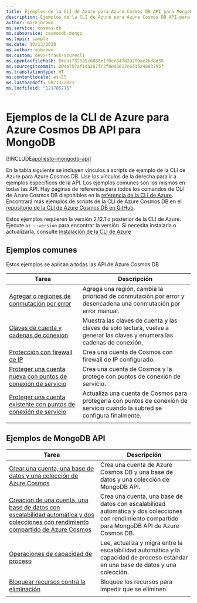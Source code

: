 ```yaml
---
title: Ejemplos de la CLI de Azure para Azure Cosmos DB API para MongoDB
description: Ejemplos de la CLI de Azure para Azure Cosmos DB API para MongoDB
author: markjbrown
ms.service: cosmos-db
ms.subservice: cosmosdb-mongo
ms.topic: sample
ms.date: 10/13/2020
ms.author: mjbrown
ms.custom: devx-track-azurecli
ms.openlocfilehash: 06ca17329a5c6888e1f0ce847d2a2f9ae2bd8d35
ms.sourcegitcommit: 0046757af1da267fc2f0e88617c633524883795f
ms.translationtype: HT
ms.contentlocale: es-ES
ms.lasthandoff: 08/13/2021
ms.locfileid: "121785775"
---
```

# <a name="azure-cli-samples-for-azure-cosmos-db-api-for-mongodb"></a>Ejemplos de la CLI de Azure para Azure Cosmos DB API para MongoDB
[!INCLUDE[appliesto-mongodb-api](../includes/appliesto-mongodb-api.md)]

En la tabla siguiente se incluyen vínculos a scripts de ejemplo de la CLI de Azure para Azure Cosmos DB. Use los vínculos de la derecha para ir a ejemplos específicos de la API. Los ejemplos comunes son los mismos en todas las API. Hay páginas de referencia para todos los comandos de CLI de Azure Cosmos DB disponibles en la [referencia de la CLI de Azure](/cli/azure/cosmosdb). Encontrará más ejemplos de scripts de la CLI de Azure Cosmos DB en el [repositorio de la CLI de Azure Cosmos DB en GitHub](https://github.com/Azure-Samples/azure-cli-samples/tree/master/cosmosdb).

Estos ejemplos requieren la versión 2.12.1 o posterior de la CLI de Azure. Ejecute `az --version` para encontrar la versión. Si necesita instalarla o actualizarla, consulte [Instalación de la CLI de Azure](/cli/azure/install-azure-cli)

## <a name="common-samples"></a>Ejemplos comunes

Estos ejemplos se aplican a todas las API de Azure Cosmos DB

|Tarea | Descripción |
|---|---|
| [Agregar o regiones de conmutación por error](../scripts/cli/common/regions.md?toc=%2fcli%2fazure%2ftoc.json) | Agrega una región, cambia la prioridad de conmutación por error y desencadena una conmutación por error manual.|
| [Claves de cuenta y cadenas de conexión](../scripts/cli/common/keys.md?toc=%2fcli%2fazure%2ftoc.json) | Muestra las claves de cuenta y las claves de solo lectura, vuelve a generar las claves y enumera las cadenas de conexión.|
| [Protección con firewall de IP](../scripts/cli/common/ipfirewall.md?toc=%2fcli%2fazure%2ftoc.json)| Crea una cuenta de Cosmos con firewall de IP configurado.|
| [Proteger una cuenta nueva con puntos de conexión de servicio](../scripts/cli/common/service-endpoints.md?toc=%2fcli%2fazure%2ftoc.json)| Crea una cuenta de Cosmos y la protege con puntos de conexión de servicio.|
| [Proteger una cuenta existente con puntos de conexión de servicio](../scripts/cli/common/service-endpoints-ignore-missing-vnet.md?toc=%2fcli%2fazure%2ftoc.json)| Actualiza una cuenta de Cosmos para protegerla con puntos de conexión de servicio cuando la subred se configura finalmente.|
|||

## <a name="mongodb-api-samples"></a>Ejemplos de MongoDB API

|Tarea | Descripción |
|---|---|
| [Crear una cuenta, una base de datos y una colección de Azure Cosmos](../scripts/cli/mongodb/create.md?toc=%2fcli%2fazure%2ftoc.json)| Crea una cuenta de Azure Cosmos DB y una base de datos y una colección de MongoDB API. |
| [Creación de una cuenta, una base de datos con escalabilidad automática y dos colecciones con rendimiento compartido de Azure Cosmos](../scripts/cli/mongodb/autoscale.md?toc=%2fcli%2fazure%2ftoc.json)| Crea una cuenta, una base de datos con escalabilidad automática y dos colecciones con rendimiento compartido para MongoDB API de Azure Cosmos DB. |
| [Operaciones de capacidad de proceso](../scripts/cli/mongodb/throughput.md?toc=%2fcli%2fazure%2ftoc.json) | Lee, actualiza y migra entre la escalabilidad automática y la capacidad de proceso estándar en una base de datos y una colección.|
| [Bloquear recursos contra la eliminación](../scripts/cli/mongodb/lock.md?toc=%2fcli%2fazure%2ftoc.json)| Bloquee los recursos para impedir que se eliminen.|
|||
